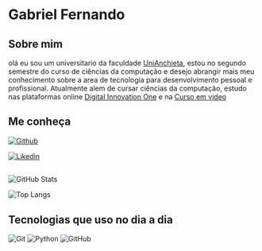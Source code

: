 
# Gabriel Fernando

## Sobre mim
olá eu sou um universitario da faculdade [UniAnchieta](https://anchieta.br), estou no segundo semestre do curso de ciências da computação e desejo abrangir mais meu conhecimento sobre a area de tecnologia para desenvolvimento pessoal e profissional.
Atualmente alem de cursar ciências da computação, estudo nas plataformas online [Digital Innovation One](https://www.dio.me) e na [Curso em video](https://www.cursoemvideo.com)

## Me conheça

[![Github](https://img.shields.io/badge/GitHub-030506?style=for-the-badge&logo=GitHub&logoColor=blue)](https://github.com/Gabrielfer0113/Perfil/blob/main/README.md)

[![Likedin](https://img.shields.io/badge/Linkedin-030506?style=for-the-badge&logo=Linkedin&logoColor=blue)](https://www.linkedin.com/in/gabriel-fernando-378bb7314/)



##
![GitHub Stats](https://github-readme-stats.vercel.app/api?username=Gabrielfer0113&theme=transparent&bg_color=000&border_color=30A3DC&show_icons=true&icon_color=30A3DC&title_color=E94D5F&text_color=FFF)

![Top Langs](https://github-readme-stats-git-masterrstaa-rickstaa.vercel.app/api/top-langs/?username=Gabrielfer0113&layout=compact&bg_color=000&border_color=30A3DC&title_color=E94D5F&text_color=fff)

## Tecnologias que uso no dia a dia

![Git](https://img.shields.io/badge/GIT-E44C30?style=for-the-badge&logo=git&logoColor=white)
![Python](https://img.shields.io/badge/python-3670A0?style=for-the-badge&logo=python&logoColor=ffdd54)
![GitHub](https://img.shields.io/badge/GitHub-black?style=for-the-badge&logo=github&logoColor=white)

